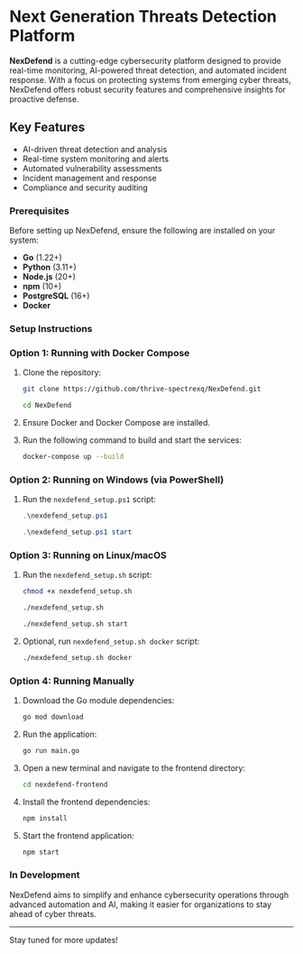 # Next Generation Threats Detection Platform

**NexDefend** is a cutting-edge cybersecurity platform designed to provide real-time monitoring, AI-powered threat detection, and automated incident response. With a focus on protecting systems from emerging cyber threats, NexDefend offers robust security features and comprehensive insights for proactive defense.

## Key Features

- AI-driven threat detection and analysis
- Real-time system monitoring and alerts
- Automated vulnerability assessments
- Incident management and response
- Compliance and security auditing

### Prerequisites

Before setting up NexDefend, ensure the following are installed on your system:

- **Go** (1.22+)
- **Python** (3.11+)
- **Node.js** (20+)
- **npm** (10+)
- **PostgreSQL** (16+)
- **Docker**

### Setup Instructions

### Option 1: Running with Docker Compose

1. Clone the repository:

    ```bash
    git clone https://github.com/thrive-spectrexq/NexDefend.git
    ```

    ```bash
    cd NexDefend
    ```

2. Ensure Docker and Docker Compose are installed.

3. Run the following command to build and start the services:

    ```bash
    docker-compose up --build
    ```

### Option 2: Running on Windows (via PowerShell)

1. Run the `nexdefend_setup.ps1` script:

    ```powershell
    .\nexdefend_setup.ps1
    ```

    ```powershell
    .\nexdefend_setup.ps1 start
    ```

### Option 3: Running on Linux/macOS

1. Run the `nexdefend_setup.sh` script:

    ```bash
    chmod +x nexdefend_setup.sh
    ```

    ```bash
    ./nexdefend_setup.sh
    ```

    ```bash
    ./nexdefend_setup.sh start
    ```

2. Optional, run `nexdefend_setup.sh docker` script:

    ```bash
    ./nexdefend_setup.sh docker
    ```

### Option 4: Running Manually

1. Download the Go module dependencies:

    ```bash
    go mod download
    ```

2. Run the application:

    ```bash
    go run main.go
    ```

3. Open a new terminal and navigate to the frontend directory:

    ```bash
    cd nexdefend-frontend
    ```

4. Install the frontend dependencies:

    ```bash
    npm install
    ```

5. Start the frontend application:

    ```bash
    npm start
    ```

### In Development

NexDefend aims to simplify and enhance cybersecurity operations through advanced automation and AI, making it easier for organizations to stay ahead of cyber threats.

---
Stay tuned for more updates!
